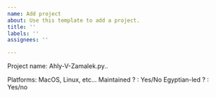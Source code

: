 ```yaml
---
name: Add project
about: Use this template to add a project.
title: ''
labels: ''
assignees: ''

---
```


Project name: Ahly-V-Zamalek.py..

Platforms: MacOS, Linux, etc...
Maintained ? : Yes/No
Egyptian-led ? : Yes/no

